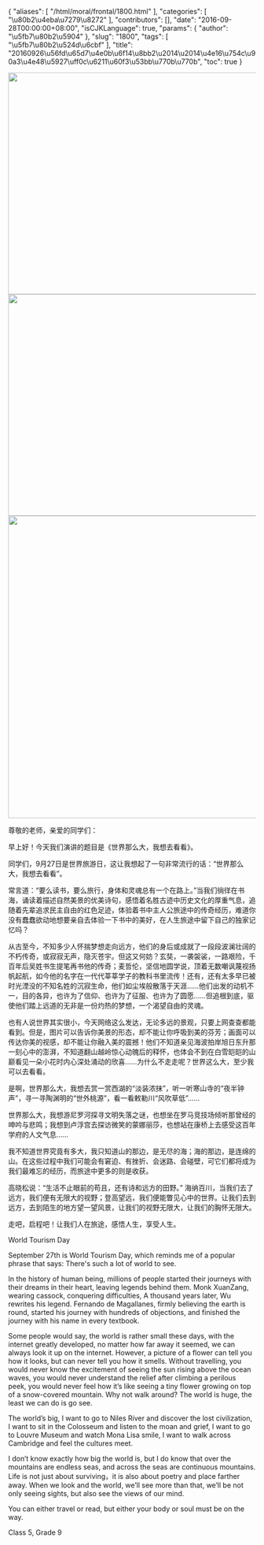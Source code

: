 {
    "aliases": [
        "/html/moral/frontal/1800.html"
    ],
    "categories": [
        "\u80b2\u4eba\u7279\u8272"
    ],
    "contributors": [],
    "date": "2016-09-28T00:00:00+08:00",
    "isCJKLanguage": true,
    "params": {
        "author": "\u5fb7\u80b2\u5904"
    },
    "slug": "1800",
    "tags": [
        "\u5fb7\u80b2\u524d\u6cbf"
    ],
    "title": "20160926\u56fd\u65d7\u4e0b\u6f14\u8bb2\u2014\u2014\u4e16\u754c\u90a3\u4e48\u5927\uff0c\u6211\u60f3\u53bb\u770b\u770b",
    "toc": true
}


<img
    src="https://cdn.tfls.online/mirror/full/13470e66548d4a7d4c0ecae692024b7299210ac4.jpg"
    style="display:block;margin-left:auto;margin-right:auto;"
    decoding="async"
    fetchpriority="auto"
    loading="lazy"
    height="450"
    width="600"
/>
<img
    src="https://cdn.tfls.online/mirror/full/272c047ab308ba78f1edf611162ee056eead6189.jpg"
    style="display:block;margin-left:auto;margin-right:auto;"
    decoding="async"
    fetchpriority="auto"
    loading="lazy"
    height="450"
    width="600"
/>
<img
    src="https://cdn.tfls.online/mirror/full/7fbab2a1ae5a149dcd77d7e73b7e739091afdfdc.jpg"
    style="display:block;margin-left:auto;margin-right:auto;"
    decoding="async"
    fetchpriority="auto"
    loading="lazy"
    height="614"
    width="599"
/>




尊敬的老师，亲爱的同学们：




早上好！今天我们演讲的题目是《世界那么大，我想去看看》。




同学们，9月27日是世界旅游日，这让我想起了一句非常流行的话：“世界那么大，我想去看看”。




常言道：“要么读书，要么旅行，身体和灵魂总有一个在路上。”当我们徜徉在书海，诵读着描述自然美景的优美诗句，感悟着名胜古迹中历史文化的厚重气息，追随着先辈追求民主自由的红色足迹，体验着书中主人公旅途中的传奇经历，难道你没有蠢蠢欲动地想要亲自去体验一下书中的美好，在人生旅途中留下自己的独家记忆吗？




从古至今，不知多少人怀揣梦想走向远方，他们的身后或成就了一段段波澜壮阔的不朽传奇，或寂寂无声，隐灭苍宇。但这又何妨？玄奘，一袭袈裟，一路艰险，千百年后吴姓书生提笔再书他的传奇；麦哲伦，坚信地圆学说，顶着无数嘲讽蔑视扬帆起航，如今他的名字在一代代莘莘学子的教科书里流传！还有，还有太多早已被时光湮没的不知名姓的沉寂生命，他们如尘埃般散落于天涯……他们出发的动机不一，目的各异，也许为了信仰、也许为了征服、也许为了圆愿……但追根到底，驱使他们踏上远道的无非是一份灼热的梦想，一个渴望自由的灵魂。




也有人说世界其实很小，今天网络这么发达，无论多远的景观，只要上网查查都能看到。但是，图片可以告诉你美景的形态，却不能让你呼吸到美的芬芳；画面可以传达你美的视感，却不能让你融入美的震撼！他们不知道亲见海波拍岸旭日东升那一刻心中的澎湃，不知道翻山越岭惊心动魄后的释怀，也体会不到在白雪皑皑的山巅看见一朵小花时内心深处涌动的欣喜……为什么不走走呢？世界这么大，至少我可以去看看。




是啊，世界那么大，我想去赏一赏西湖的“淡装浓抹”，听一听寒山寺的“夜半钟声”，寻一寻陶渊明的“世外桃源”，看一看敕勒川“风吹草低”……




世界那么大，我想游尼罗河探寻文明失落之谜，也想坐在罗马竞技场倾听那曾经的呻吟与悲鸣；我想到卢浮宫去探访微笑的蒙娜丽莎，也想站在康桥上去感受这百年学府的人文气息……




我不知道世界究竟有多大，我只知道山的那边，是无尽的海；海的那边，是连绵的山。在这些过程中我们可能会有窘迫、有挫折、会迷路、会碰壁，可它们都将成为我们最难忘的经历，而旅途中更多的则是收获。




高晓松说：“生活不止眼前的苟且，还有诗和远方的田野。” 海纳百川，当我们去了远方，我们便有无限大的视野；登高望远，我们便能瞥见心中的世界。让我们去到远方，去到陌生的地方望一望风景，让我们的视野无限大，让我们的胸怀无限大。




走吧，启程吧！让我们人在旅途，感悟人生，享受人生。




  






 




World Tourism Day




September 27th is World
Tourism Day, which reminds me of a popular phrase that says: There's such a lot
of world to see.




In the history of human
being, millions of people started their journeys with their dreams in their
heart, leaving legends behind them. Monk XuanZang, wearing cassock, conquering
difficulties, A thousand years later, Wu rewrites his legend. Fernando de
Magallanes, firmly believing the earth is round, started his journey with
hundreds of objections, and finished the journey with his name in every
textbook.




Some people would say,
the world is rather small these days, with the internet greatly developed, no
matter how far away it seemed, we can always look it up on the internet.
However, a picture of a flower can tell you how it looks, but can never tell
you how it smells. Without travelling, you would never know the excitement of
seeing the sun rising above the ocean waves, you would never understand the
relief after climbing a perilous peek, you would never feel how it’s like
seeing a tiny flower growing on top of a snow-covered mountain. Why not walk
around? The world is huge, the least we can do is go see.




The world’s big, I want
to go to Niles River and discover the lost civilization, I want to sit in the
Colosseum and listen to the moan and grief, I want to go to Louvre Museum and
watch Mona Lisa smile, I want to walk across Cambridge and feel the cultures
meet.




I don’t know exactly how
big the world is, but I do know that over the mountains are endless seas, and
across the seas are continuous mountains. Life is not just about surviving，it is also about poetry
and place farther away. When we look and the world, we’ll see more than that,
we’ll be not only seeing sights, but also see the views of our mind.




You can either travel or
read, but either your body or soul must be on the way. 




Class 5, Grade 9



  


  



